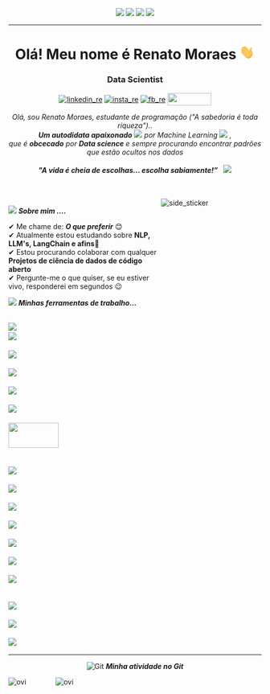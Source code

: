  <p align="center">
<img src="https://img.shields.io/badge/Idade-33-blue" />
  <img src="https://img.shields.io/badge/Focus-Machine%20Learning-red" />
  <img src="https://img.shields.io/badge/Lives-Brazil-green" />
  <img src="https://img.shields.io/badge/Languages-Português%20%26%20English-yellow" />
</p>
<hr>
<h1 align="center">Olá! Meu nome é Renato Moraes <img src="https://raw.githubusercontent.com/ABSphreak/ABSphreak/master/gifs/Hi.gif" width="30px"></h1>
<h3 align="center">Data Scientist</h3>
<p align="center">
<a href="https://www.linkedin.com/in/renato-moraes-11b546272/" target="blank"><img align="center" src="https://img.shields.io/badge/LinkedIn-0077B5?style=for-the-badge&logo=linkedin&logoColor=white" alt="linkedin_re" height="25" width="99" /></a>  
<a href="https://www.instagram.com/renato.moraes.7568/" target="blank"><img align="center" src="https://img.shields.io/badge/Instagram-E4405F?style=for-the-badge&logo=instagram&logoColor=white" alt="insta_re" height="25" width="99" /></a>
<a href="https://www.facebook.com/renato.moraes.7568" target="blank"><img align="center" src="https://img.shields.io/badge/Facebook-1877F2?style=for-the-badge&logo=facebook&logoColor=white" alt="fb_re" height="25" width="99" /></a>
 <a href = "mailto: renatodev4@gmail.com"><img align="center" src="https://img.shields.io/badge/Gmail-D14836?style=for-the-badge&logo=gmail&logoColor=white" height="25" width="87" /></a>
</p>
</p>



<p align="center">
  <em>
    Olá, sou Renato Moraes, estudante de programação ("A sabedoria é toda riqueza").</a>. <br>
    <b>Um autodidata apaixonado</b> <img src="https://github.com/TheDudeThatCode/TheDudeThatCode/blob/master/Assets/Developer.gif" width="30px"> por Machine Learning</b>&nbsp;<img src="https://github.com/TheDudeThatCode/TheDudeThatCode/blob/master/Assets/Designer.gif" width="36px">&nbsp,<br>que é <b>obcecado</b>
    por <b>Data science</b> e sempre procurando encontrar padrões que estão ocultos nos dados 
  </em> 
  <br>
  <br>
  <b><i align="center">"A vida é cheia de escolhas... escolha sabiamente!”</i></b>&nbsp;&nbsp; <img src="https://media1.giphy.com/media/vVegyymxA90fkY8jkE/giphy.gif?cid=ecf05e47iw38r7pq9dwfkfmbfzewtu5acigf2aev1ddbltpi&ep=v1_gifs_search&rid=giphy.gif&ct=g" width="50" />
</p>
<br><br>
<img align="right" width=200px height=200px alt="side_sticker" src="https://media.giphy.com/media/TEnXkcsHrP4YedChhA/giphy.gif" />

<img src="https://media.giphy.com/media/iY8CRBdQXODJSCERIr/giphy.gif" width="30px">&nbsp;***Sobre mim ....***

✔ Me chame de: ***O que preferir*** 😊 <br>
✔ Atualmente estou estudando sobre **NLP, LLM's, LangChain e afins**🥰<br>
✔ Estou procurando colaborar com qualquer **Projetos de ciência de dados de código aberto**<br>
✔ Pergunte-me o que quiser, se eu estiver vivo, responderei em segundos 😉<br>
 
<img src="https://media.giphy.com/media/iY8CRBdQXODJSCERIr/giphy.gif" width="30px">&nbsp;***Minhas ferramentas de trabalho...***
<p align="left">
  
  <code> <img height="50" src="https://git-scm.com/images/logos/downloads/Git-Logo-1788C.svg"></code>
  <code> <img height="50" src="https://logos-world.net/wp-content/uploads/2021/10/Python-Logo.png"> </code>
  <code> <img height="50" src="https://www.vectorlogo.zone/logos/jupyter/jupyter-ar21.svg"> </code>
  <code> <img height="50" src="https://www.vectorlogo.zone/logos/w3_html5/w3_html5-ar21.svg"> </code>
  <code> <img height="50" src="https://www.vectorlogo.zone/logos/mysql/mysql-ar21.svg"> </code>
  <code> <img height="50" src="https://www.vectorlogo.zone/logos/sqlite/sqlite-ar21.svg"> </code>
  <code> <img height="50" src="https://matplotlib.org/3.1.1/_static/logo2_compressed.svg" width='100'> </code><br>
  <code> <img height="50" src="https://upload.wikimedia.org/wikipedia/commons/thumb/e/ed/Pandas_logo.svg/768px-Pandas_logo.svg.png"> </code>
  <code> <img height="50" src="https://static.djangoproject.com/img/logos/django-logo-positive.svg"> </code>
  <code> <img height="50" src="https://www.vectorlogo.zone/logos/pocoo_flask/pocoo_flask-ar21.svg"> </code>
  <code> <img height="50" src="https://www.vectorlogo.zone/logos/heroku/heroku-ar21.svg"> </code>
  <code> <img height="50" src="https://www.vectorlogo.zone/logos/numpy/numpy-ar21.svg"> </code>
  <code> <img height="50" src="https://raw.githubusercontent.com/valohai/ml-logos/master/scipy.svg"> </code>
  <code> <img height="50" src="https://www.vectorlogo.zone/logos/netlifyapp_watercss/netlifyapp_watercss-ar21.svg"> </code><br>
  <code> <img height="50" src="https://seeklogo.com/images/S/scikit-learn-logo-8766D07E2E-seeklogo.com.png"> </code>
  <code> <img height="50" src="https://www.vectorlogo.zone/logos/tensorflow/tensorflow-ar21.svg"> </code>
  <code> <img height="50" src="https://cdn.icon-icons.com/icons2/2699/PNG/512/pytorch_logo_icon_169823.png"> </code>
  <hr>
  <p align="center">
 <img src="https://media.giphy.com/media/W5eoZHPpUx9sapR0eu/giphy.gif" width="30px" alt="Git"/>&nbsp;<i><b>Minha atividade no Git</b></i></p>
 
<p><img align="left" src="https://github-readme-stats.vercel.app/api/top-langs?username=RenatoDev4&show_icons=true&locale=en&layout=compact&theme=chartreuse-dark" alt="ovi" /></p>
<p>&nbsp;<img align="right" src="https://github-readme-stats.vercel.app/api?username=RenatoDev4&show_icons=true&locale=en&theme=chartreuse-dark" alt="ovi" width="410" /></p>
<br><br><br><br><br>
